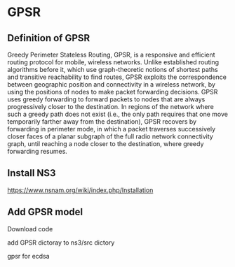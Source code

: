 # GPSR

## Definition of GPSR

Greedy Perimeter Stateless Routing, GPSR, is a responsive and efficient routing protocol for mobile, wireless networks. Unlike established routing algorithms before it, which use graph-theoretic notions of shortest paths and transitive reachability to find routes, GPSR exploits the correspondence between geographic position and connectivity in a wireless network, by using the positions of nodes to make packet forwarding decisions. GPSR uses greedy forwarding to forward packets to nodes that are always progressively closer to the destination. In regions of the network where such a greedy path does not exist (i.e., the only path requires that one move temporarily farther away from the destination), GPSR recovers by forwarding in perimeter mode, in which a packet traverses successively closer faces of a planar subgraph of the full radio network connectivity graph, until reaching a node closer to the destination, where greedy forwarding resumes. 

## Install NS3

https://www.nsnam.org/wiki/index.php/Installation

## Add GPSR model

Download code

add GPSR dictoray to ns3/src dictory 

gpsr for ecdsa
